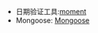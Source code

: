 - 日期验证工具:[moment](https://github.com/moment/moment)
- Mongoose: [Mongoose](https://github.com/Automattic/mongoose)